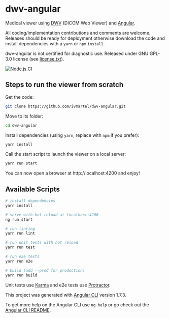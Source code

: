 # dwv-angular

Medical viewer using [DWV](https://github.com/ivmartel/dwv) (DICOM Web Viewer) and [Angular](https://angular.io/).

All coding/implementation contributions and comments are welcome. Releases should be ready for deployment otherwise download the code and install dependencies with a `yarn` or `npm` `install`.

dwv-angular is not certified for diagnostic use. Released under GNU GPL-3.0 license (see [license.txt](license.txt)).

[![Node.js CI](https://github.com/ivmartel/dwv-angular/actions/workflows/nodejs-ci.yml/badge.svg)](https://github.com/ivmartel/dwv-angular/actions/workflows/nodejs-ci.yml)

## Steps to run the viewer from scratch

Get the code:
```sh
git clone https://github.com/ivmartel/dwv-angular.git
```

Move to its folder:
```sh
cd dwv-angular
```

Install dependencies (using `yarn`, replace with `npm` if you prefer):
```sh
yarn install
```

Call the start script to launch the viewer on a local server:
```sh
yarn run start
```

You can now open a browser at http://localhost:4200 and enjoy!

## Available Scripts

``` bash
# install dependencies
yarn install

# serve with hot reload at localhost:4200
ng run start

# run linting
yarn run lint

# run unit tests with hot reload
yarn run test

# run e2e tests
yarn run e2e

# build (add --prod for production)
yarn run build
```

Unit tests use [Karma](https://karma-runner.github.io) and e2e tests use [Protractor](http://www.protractortest.org/).

This project was generated with [Angular CLI](https://github.com/angular/angular-cli) version 1.7.3.

To get more help on the Angular CLI use `ng help` or go check out the [Angular CLI README](https://github.com/angular/angular-cli/blob/master/README.md).
